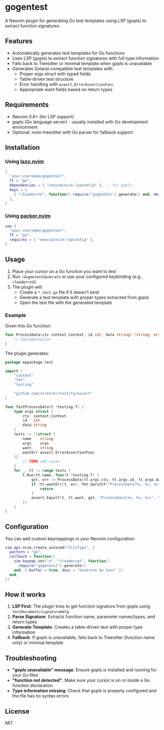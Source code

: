 # gogentest

A Neovim plugin for generating Go test templates using LSP (gopls) to extract function signatures.

## Features

- Automatically generates test templates for Go functions
- Uses LSP (gopls) to extract function signatures with full type information
- Falls back to Treesitter or minimal template when gopls is unavailable
- Generates Goland-compatible test templates with:
  - Proper args struct with typed fields
  - Table-driven test structure
  - Error handling with `assert.ErrorAssertionFunc`
  - Appropriate want fields based on return types

## Requirements

- Neovim 0.8+ (for LSP support)
- gopls (Go language server) - usually installed with Go development environment
- Optional: nvim-treesitter with Go parser for fallback support

## Installation

### Using [lazy.nvim](https://github.com/folke/lazy.nvim)

```lua
{
  "your-username/gogentest",
  ft = "go",
  dependencies = { "neovim/nvim-lspconfig" }, -- for gopls
  keys = {
    { "<leader>tG", function() require("gogentest").generate() end, desc = "Generate Go Test" },
  },
}
```

### Using [packer.nvim](https://github.com/wbthomason/packer.nvim)

```lua
use {
  "your-username/gogentest",
  ft = "go",
  requires = { "neovim/nvim-lspconfig" },
}
```

## Usage

1. Place your cursor on a Go function you want to test
2. Run `:GogentestGenerate` or use your configured keybinding (e.g., `<leader>tG`)
3. The plugin will:
   - Create a `*_test.go` file if it doesn't exist
   - Generate a test template with proper types extracted from gopls
   - Open the test file with the generated template

### Example

Given this Go function:
```go
func ProcessData(ctx context.Context, id int, data string) (string, error) {
    // implementation
}
```

The plugin generates:
```go
package mypackage_test

import (
    "context"
    "fmt"
    "testing"

    "github.com/stretchr/testify/assert"
)

func TestProcessData(t *testing.T) {
    type args struct {
        ctx  context.Context
        id   int
        data string
    }
    tests := []struct {
        name    string
        args    args
        want    string
        wantErr assert.ErrorAssertionFunc
    }{
        // TODO add cases
    }
    for _, tt := range tests {
        t.Run(tt.name, func(t *testing.T) {
            got, err := ProcessData(tt.args.ctx, tt.args.id, tt.args.data)
            if !tt.wantErr(t, err, fmt.Sprintf("ProcessData(%v, %v, %v)", tt.args.ctx, tt.args.id, tt.args.data)) {
                return
            }
            assert.Equalf(t, tt.want, got, "ProcessData(%v, %v, %v)", tt.args.ctx, tt.args.id, tt.args.data)
        })
    }
}
```

## Configuration

You can add custom keymappings in your Neovim configuration:

```lua
vim.api.nvim_create_autocmd("FileType", {
  pattern = "go",
  callback = function()
    vim.keymap.set("n", "<leader>gt", function()
      require("gogentest").generate()
    end, { buffer = true, desc = "Generate Go test" })
  end,
})
```

## How it works

1. **LSP First**: The plugin tries to get function signature from gopls using `textDocument/signatureHelp`
2. **Parse Signature**: Extracts function name, parameter names/types, and return types
3. **Generate Template**: Creates a table-driven test with proper type information
4. **Fallback**: If gopls is unavailable, falls back to Treesitter (function name only) or minimal template

## Troubleshooting

- **"gopls unavailable" message**: Ensure gopls is installed and running for your Go files
- **"function not detected"**: Make sure your cursor is on or inside a Go function declaration
- **Type information missing**: Check that gopls is properly configured and the file has no syntax errors

## License

MIT